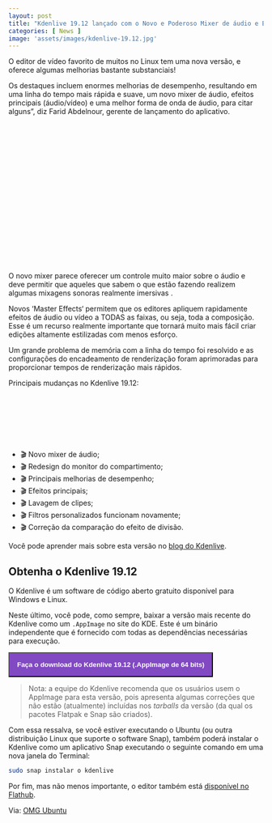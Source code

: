```yaml
---
layout: post
title: "Kdenlive 19.12 lançado com o Novo e Poderoso Mixer de áudio e Efeitos"
categories: [ News ]
image: 'assets/images/kdenlive-19.12.jpg'
---
```


O editor de vídeo favorito de muitos no Linux tem uma nova versão, e oferece algumas melhorias bastante substanciais!

Os destaques incluem enormes melhorias de desempenho, resultando em uma linha do tempo mais rápida e suave, um novo mixer de áudio, efeitos principais (áudio/vídeo) e uma melhor forma de onda de áudio, para citar alguns”, diz Farid Abdelnour, gerente de lançamento do aplicativo.


<!-- QUADRADO -->
<script async src="//pagead2.googlesyndication.com/pagead/js/adsbygoogle.js"></script>
<ins class="adsbygoogle"
style="display:inline-block;width:336px;height:280px"
data-ad-client="ca-pub-2838251107855362"
data-ad-slot="5351066970"></ins>
<script>
(adsbygoogle = window.adsbygoogle || []).push({});
</script>

O novo mixer parece oferecer um controle muito maior sobre o áudio e deve permitir que aqueles que sabem o que estão fazendo realizem algumas mixagens sonoras realmente imersivas .

Novos ‘Master Effects‘ permitem que os editores apliquem rapidamente efeitos de áudio ou vídeo a TODAS as faixas, ou seja, toda a composição. Esse é um recurso realmente importante que tornará muito mais fácil criar edições altamente estilizadas com menos esforço.

Um grande problema de memória com a linha do tempo foi resolvido e as configurações do encadeamento de renderização foram aprimoradas para proporcionar tempos de renderização mais rápidos.

Principais mudanças no Kdenlive 19.12:

<!-- MINI ANÚNCIO -->
<script async src="//pagead2.googlesyndication.com/pagead/js/adsbygoogle.js"></script>
<!-- Games Root -->
<ins class="adsbygoogle"
style="display:inline-block;width:730px;height:95px"
data-ad-client="ca-pub-2838251107855362"
data-ad-slot="5351066970"></ins>
<script>
(adsbygoogle = window.adsbygoogle || []).push({});
</script>

- 🎬️  Novo mixer de áudio;
- 🎬️  Redesign do monitor do compartimento;
- 🎬️  Principais melhorias de desempenho;
- 🎬️  Efeitos principais;
- 🎬️  Lavagem de clipes;
- 🎬️  Filtros personalizados funcionam novamente;
- 🎬️  Correção da comparação do efeito de divisão.

Você pode aprender mais sobre esta versão no [blog do Kdenlive](https://kdenlive.org/en/2019/12/kdenlive-19-12-0-is-out/).

## Obtenha o Kdenlive 19.12

O Kdenlive é um software de código aberto gratuito disponível para Windows e Linux.

Neste último, você pode, como sempre, baixar a versão mais recente do Kdenlive como um `.AppImage` no site do KDE. Este é um binário independente que é fornecido com todas as dependências necessárias para execução.

<!-- RETANGULO LARGO 2 -->
<script async src="//pagead2.googlesyndication.com/pagead/js/adsbygoogle.js"></script>
<ins class="adsbygoogle"
style="display:block; text-align:center;"
data-ad-layout="in-article"
data-ad-format="fluid"
data-ad-client="ca-pub-2838251107855362"
data-ad-slot="8549252987"></ins>
<script>
(adsbygoogle = window.adsbygoogle || []).push({});
</script>

<a href="https://files.kde.org/kdenlive/release/kdenlive-19.12.0a-x86_64.appimage"><button class="btn btn-primary" style="padding:15px;background:#8149C2;color:#fff;font-weight:bold;">
Faça o download do Kdenlive 19.12 (.AppImage de 64 bits)
</button></a>

> Nota: a equipe do Kdenlive recomenda que os usuários usem o AppImage para esta versão, pois apresenta algumas correções que não estão (atualmente) incluídas nos *tarballs* da versão (da qual os pacotes Flatpak e Snap são criados).

Com essa ressalva, se você estiver executando o Ubuntu (ou outra distribuição Linux que suporte o software Snap), também poderá instalar o Kdenlive como um aplicativo Snap executando o seguinte comando em uma nova janela do Terminal:
```sh
sudo snap instalar o kdenlive
```

Por fim, mas não menos importante, o editor também está [disponível no Flathub](https://flathub.org/apps/details/org.kde.kdenlive).

<!-- RETANGULO LARGO -->
<script async src="https://pagead2.googlesyndication.com/pagead/js/adsbygoogle.js"></script>
<!-- Informat -->
<ins class="adsbygoogle"
style="display:block"
data-ad-client="ca-pub-2838251107855362"
data-ad-slot="2327980059"
data-ad-format="auto"
data-full-width-responsive="true"></ins>
<script>
(adsbygoogle = window.adsbygoogle || []).push({});
</script>

Via: [OMG Ubuntu](https://www.omgubuntu.co.uk/2019/12/kdenlive-19-2-update)
